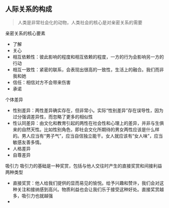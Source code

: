 ## 人际关系的构成
> 人类是非常社会化的动物，人类社会的核心是对亲密关系的需要

亲密关系的核心要素
- 了解
- 关心
- 相互依赖性：彼此影响的程度和相互依赖的程度，一方的行为会影响另一方的行动
- 相互一致性：紧密的联系，会表现出很高的一致性，生活上的融合。我们而非我和她
- 信任：相信对方不会带来伤害
- 承诺

个体差异
- 性别差异：两性差异确实存在，但非常小。实际“性别差异”存在误导性，因为过分强调差异性，而忽略了更多的相似性
- 性认同差异：由文化和教育引起的两性在社会性和心理上的差异，并非与生俱来的自然天性。比如性别角色，即社会文化所期待的男女两性应该是什么样的。男人应当有“男子气”，应当自信独立能干。女人就应该有“女人味”，应当敏感友善多情。
- 人格差异
- 自尊差异

吸引力
吸引力的基础是一种奖赏，包括与他人交往时产生的直接奖赏和间接利益两种类型
- 直接奖赏：他人给我们提供的显而易见的愉悦。给予兴趣和赞许，我们会对这种关注和接纳感到高兴。物质利益也会让我们乐于接受这种好处。直接奖赏越多，吸引力也就越强
- 

